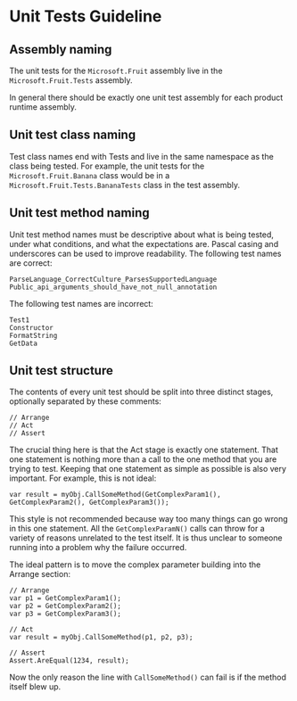 # Unit Tests Guideline

## Assembly naming

The unit tests for the `Microsoft.Fruit` assembly live in the `Microsoft.Fruit.Tests` assembly.

In general there should be exactly one unit test assembly for each product runtime assembly. 

## Unit test class naming

Test class names end with Tests and live in the same namespace as the class being tested. 
For example, the unit tests for the `Microsoft.Fruit.Banana` class would be in a `Microsoft.Fruit.Tests.BananaTests` class 
in the test assembly.

## Unit test method naming

Unit test method names must be descriptive about what is being tested, under what conditions, and what the expectations are. Pascal casing and underscores can be used to improve readability. 
The following test names are correct:

```
ParseLanguage_CorrectCulture_ParsesSupportedLanguage
Public_api_arguments_should_have_not_null_annotation
```

The following test names are incorrect:
```
Test1
Constructor
FormatString
GetData
```

## Unit test structure

The contents of every unit test should be split into three distinct stages, optionally separated by these comments:

```
// Arrange  
// Act  
// Assert 
```

The crucial thing here is that the Act stage is exactly one statement. That one statement is nothing more than a call to the one method that you are trying to test. Keeping that one statement as simple as possible is also very important. For example, this is not ideal:

```
var result = myObj.CallSomeMethod(GetComplexParam1(), GetComplexParam2(), GetComplexParam3());
```

This style is not recommended because way too many things can go wrong in this one statement. All the `GetComplexParamN()` calls can throw for a variety of reasons unrelated to the test itself. It is thus unclear to someone running into a problem why the failure occurred.

The ideal pattern is to move the complex parameter building into the Arrange section:
```
// Arrange
var p1 = GetComplexParam1();
var p2 = GetComplexParam2();
var p3 = GetComplexParam3();

// Act
var result = myObj.CallSomeMethod(p1, p2, p3);

// Assert
Assert.AreEqual(1234, result);
```

Now the only reason the line with `CallSomeMethod()` can fail is if the method itself blew up. 
